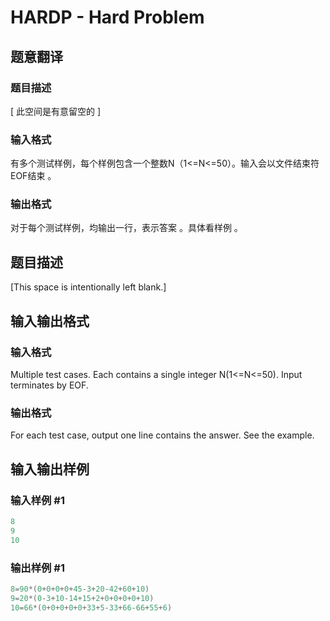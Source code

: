 # HARDP - Hard Problem

## 题意翻译

### 题目描述

[ 此空间是有意留空的 ]

### 输入格式

有多个测试样例，每个样例包含一个整数N（1<=N<=50）。输入会以文件结束符EOF结束 。

### 输出格式

对于每个测试样例，均输出一行，表示答案 。具体看样例 。

## 题目描述

\[This space is intentionally left blank.\]

## 输入输出格式

### 输入格式

Multiple test cases. Each contains a single integer N(1<=N<=50). Input terminates by EOF.

### 输出格式

For each test case, output one line contains the answer. See the example.

## 输入输出样例

### 输入样例 #1

```cpp
8
9
10
```


### 输出样例 #1

```cpp
8=90*(0+0+0+0+45-3+20-42+60+10)
9=20*(0-3+10-14+15+2+0+0+0+0+10)
10=66*(0+0+0+0+0+33+5-33+66-66+55+6)
```


